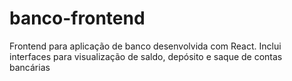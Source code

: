 # banco-frontend
Frontend para aplicação de banco desenvolvida com React. Inclui interfaces para visualização de saldo, depósito e saque de contas bancárias
